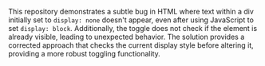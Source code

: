 This repository demonstrates a subtle bug in HTML where text within a div initially set to `display: none` doesn't appear, even after using JavaScript to set `display: block`. Additionally, the toggle does not check if the element is already visible, leading to unexpected behavior.  The solution provides a corrected approach that checks the current display style before altering it, providing a more robust toggling functionality.